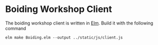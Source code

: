 # Boiding Workshop Client
The boiding workshop client is written in [Elm](http://elm-lang.org/). Build it
with the following command

```
elm make Boiding.elm --output ../static/js/client.js
```

